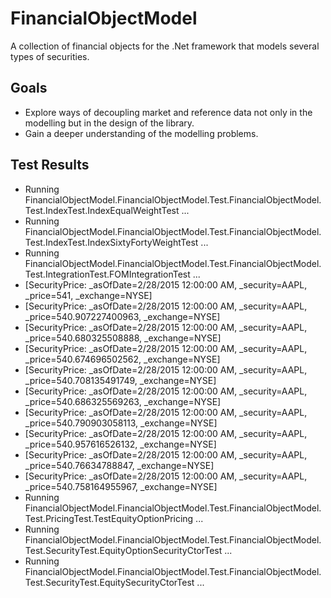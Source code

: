 # FinancialObjectModel

A collection of financial objects for the .Net framework that models several types of securities.

## Goals

- Explore ways of decoupling market and reference data not only in the modelling but in the design of the library.
- Gain a deeper understanding of the modelling problems.

## Test Results

* Running FinancialObjectModel.FinancialObjectModel.Test.FinancialObjectModel.Test.IndexTest.IndexEqualWeightTest ...
* Running FinancialObjectModel.FinancialObjectModel.Test.FinancialObjectModel.Test.IndexTest.IndexSixtyFortyWeightTest ...
* Running FinancialObjectModel.FinancialObjectModel.Test.FinancialObjectModel.Test.IntegrationTest.FOMIntegrationTest ...
* [SecurityPrice: _asOfDate=2/28/2015 12:00:00 AM, _security=AAPL, _price=541, _exchange=NYSE]
* [SecurityPrice: _asOfDate=2/28/2015 12:00:00 AM, _security=AAPL, _price=540.907227400963, _exchange=NYSE]
* [SecurityPrice: _asOfDate=2/28/2015 12:00:00 AM, _security=AAPL, _price=540.680325508888, _exchange=NYSE]
* [SecurityPrice: _asOfDate=2/28/2015 12:00:00 AM, _security=AAPL, _price=540.674696502562, _exchange=NYSE]
* [SecurityPrice: _asOfDate=2/28/2015 12:00:00 AM, _security=AAPL, _price=540.708135491749, _exchange=NYSE]
* [SecurityPrice: _asOfDate=2/28/2015 12:00:00 AM, _security=AAPL, _price=540.686325569263, _exchange=NYSE]
* [SecurityPrice: _asOfDate=2/28/2015 12:00:00 AM, _security=AAPL, _price=540.790903058113, _exchange=NYSE]
* [SecurityPrice: _asOfDate=2/28/2015 12:00:00 AM, _security=AAPL, _price=540.957616526132, _exchange=NYSE]
* [SecurityPrice: _asOfDate=2/28/2015 12:00:00 AM, _security=AAPL, _price=540.76634788847, _exchange=NYSE]
* [SecurityPrice: _asOfDate=2/28/2015 12:00:00 AM, _security=AAPL, _price=540.758164955967, _exchange=NYSE]
* Running FinancialObjectModel.FinancialObjectModel.Test.FinancialObjectModel.Test.PricingTest.TestEquityOptionPricing ...
* Running FinancialObjectModel.FinancialObjectModel.Test.FinancialObjectModel.Test.SecurityTest.EquityOptionSecurityCtorTest ...
* Running FinancialObjectModel.FinancialObjectModel.Test.FinancialObjectModel.Test.SecurityTest.EquitySecurityCtorTest ...
